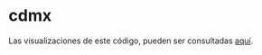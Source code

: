 # cdmx

Las visualizaciones de este código, pueden ser consultadas [aquí](https://twitter.com/pCobosAlcala/status/1292999404962496512?s=20).
